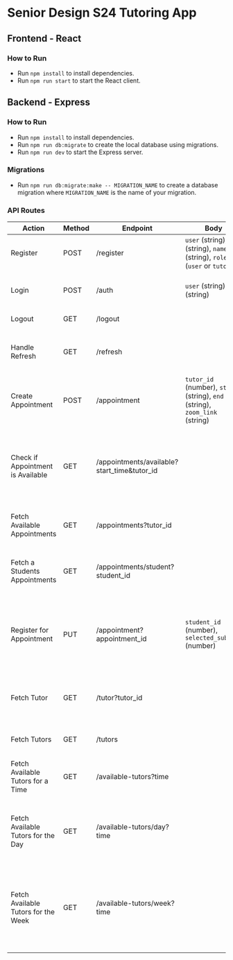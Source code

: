 # Senior Design S24 Tutoring App

## Frontend - React

### How to Run

- Run `npm install` to install dependencies.
- Run `npm run start` to start the React client.

## Backend - Express

### How to Run

- Run `npm install` to install dependencies.
- Run `npm run db:migrate` to create the local database using migrations.
- Run `npm run dev` to start the Express server.

### Migrations

- Run `npm run db:migrate:make -- MIGRATION_NAME` to create a database migration where `MIGRATION_NAME` is the name of your migration.

### API Routes

| Action | Method | Endpoint | Body | Description |
| --- | --- | --- | --- | --- |
| Register | POST | /register | `user` (string), `pwd` (string), `name` (string), `role` (`user` or `tutor`) | Creates a new user. |
| Login | POST | /auth | `user` (string), `pwd` (string) | Authenticates a user and returns JWT token. |
| Logout | GET | /logout |  | Logs out the current user. |
| Handle Refresh | GET | /refresh |  | Handles refresh token and provides new access token. |
| Create Appointment | POST | /appointment | `tutor_id` (number), `start` (string), `end` (string), `zoom_link` (string) | Creates a new appointment for a given tutor |
| Check if Appointment is Available | GET | /appointments/available?start_time&tutor_id |  | Returns true if the appointment for the specified tutor at the specified time is available |
| Fetch Available Appointments | GET | /appointments?tutor_id |  | Fetches all of the available appointments for a tutor |
| Fetch a Students Appointments | GET | /appointments/student?student_id |  | Finds all of a students current appointments they have signed up for |
| Register for Appointment | PUT | /appointment?appointment_id | `student_id` (number), `selected_subject` (number) | Registers a student under an appointment with a selected subject to be tutored on |
| Fetch Tutor | GET | /tutor?tutor_id |  | Finds and returns the information about the tutor given the tutor_id |
| Fetch Tutors | GET | /tutors |  | Retrieves all of the current tutors |
| Fetch Available Tutors for a Time | GET | /available-tutors?time |  | Finds all of the available tutors for a given start time |
| Fetch Available Tutors for the Day | GET | /available-tutors/day?time |  | Finds all of the available tutors for the entire day given any time of the day |
| Fetch Available Tutors for the Week | GET | /available-tutors/week?time |  | Finds all of the available tutors for the entire week (starting Sunday) given any time of any day in the week |
